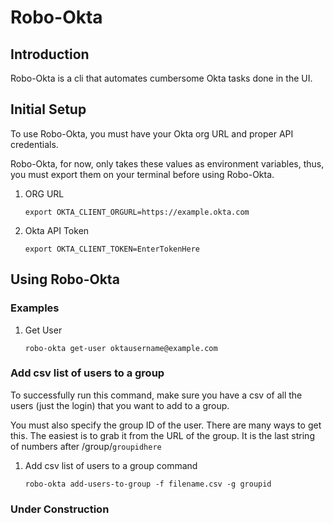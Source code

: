 # Robo-Okta

## Introduction

Robo-Okta is a cli that automates cumbersome Okta tasks done in the UI.

## Initial Setup

To use Robo-Okta, you must have your Okta org URL and proper API credentials.

Robo-Okta, for now, only takes these values as environment variables, thus, you must export them on your terminal before using Robo-Okta.

1. ORG URL

    ```export OKTA_CLIENT_ORGURL=https://example.okta.com```

1. Okta API Token

    ```export OKTA_CLIENT_TOKEN=EnterTokenHere```

## Using Robo-Okta

### Examples

1. Get User

    ```robo-okta get-user oktausername@example.com```

### Add csv list of users to a group

To successfully run this command, make sure you have a csv of all the users (just the login) that you want to add to a group.

You must also specify the group ID of the user. There are many ways to get this. The easiest is to grab it from the URL of the group. It is the last string of numbers after /group/`groupidhere`

1. Add csv list of users to a group command

    ```robo-okta add-users-to-group -f filename.csv -g groupid```

### Under Construction
